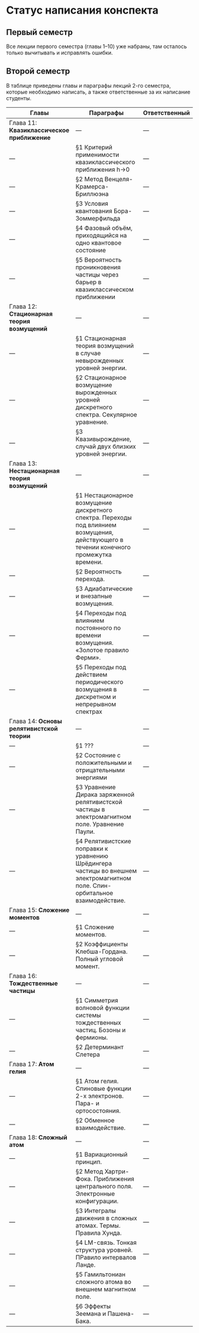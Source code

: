 # Статус написания конспекта

## Первый семестр

Все лекции первого семестра (главы 1–10) уже набраны, там осталось только вычитывать и исправлять ошибки.

## Второй семестр

В таблице приведены главы и параграфы лекций 2-го семестра, которые необходимо написать, а также ответственные за их написание студенты.

| Главы | Параграфы | Ответственный  |
| ----- | --------- | -------------- |
| Глава 11: **Квазиклассическое приближение**                                            | — | — |
| — | §1 Критерий применимости квазиклассического приближения h->0						 | — |
| — | §2 Метод Венцеля-Крамерса-Бриллюэна                                                | — |
| — | §3 Условия квантования Бора-Зоммерфильда                                           | — |
| — | §4 Фазовый объём, приходящийся на одно квантовое состояние                         | — |
| — | §5 Вероятность проникновения частицы через барьер в квазиклассическом приближении  | — |
| Глава 12: **Стационарная теория возмущений**                                                  | — | — |
| — | §1 Стационарная теория возмущений в случае невырожденных уровней энергии.                 | — | 
| — | §2 Стационарное возмущение вырожденных уровней дискретного спектра. Секулярное уравнение. | — |
| — | §3 Квазивырождение, случай двух близких уровней энергии.                                  | — |
| Глава 13: **Нестационарная теория возмущений**                                                                                                | — | — |
| — | §1 Нестационарное возмущение дискретного спектра. Переходы под влиянием возмущения, действующего в течении конечного промежутка времени.  | — |
| — | §2 Вероятность перехода.                                                                                                                  | — |
| — | §3 Адиабатические и внезапные возмущения.                                                                                                 | — |
| — | §4 Переходы под влиянием постоянного по времени возмущения. «Золотое правило Ферми».                                                      | — |
| — | §5 Переходы под действием периодического возмущения в дискретном и непрерывном спектрах                                                   | — |
| Глава 14: **Основы релятивистской теории**                                                                                           | — | — |
| — | §1 ???                                                                                                                           | — |
| — | §2 Состояние с положительными и отрицательными энергиями                                                                         | — |
| — | §3 Уравнение Дирака заряженной релятивистской частицы в электромагнитном поле. Уравнение Паули.                                  | — |
| — | §4 Релятивистские поправки к уравнению Шрёдингера частицы во внешнем электромагнитном поле. Спин-орбитальное взаимодействие.     | — |
| Глава 15: **Сложение моментов**                            | — | — |
| — | §1 Сложение моментов.                                  | — |
| — | §2 Коэффициенты Клебша-Гордана. Полный угловой момент. | — |
| Глава 16: **Тождественные частицы**                                                | — | — |
| — | §1 Симметрия волновой функции системы тождественных частиц. Бозоны и фермионы. | — |
| — | §2 Детерминант Слетера                                                         | — |
| Глава 17: **Атом гелия**                                                           | — | — |
| — | §1 Атом гелия. Спиновые функции 2-х электронов. Пара- и ортосостояния.         | — |
| — | §2 Обменное взаимодействие.                                                    | — |
| Глава 18: **Сложный атом**                                                         | — | — |
| — | §1 Вариационный принцип.                                                       | — |
| — | §2 Метод Хартри-Фока. Приближения центрального поля. Электронные конфигурации. | — |
| — | §3 Интегралы движения в сложных атомах. Термы. Правила Хунда.                  | — |
| — | §4 LM-связь. Тонкая структура уровней. ПРавило интервалов Ланде.               | — |
| — | §5 Гамильтониан сложного атома во внешнем магнитном поле.                      | — |
| — | §6 Эффекты Зеемана и Пашена-Бака.                                              | — |

